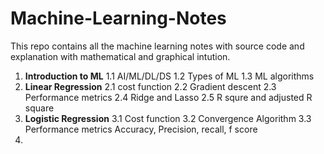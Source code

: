 # Machine-Learning-Notes
This repo contains all the machine learning notes with source code and explanation with mathematical and graphical intution.

1. **Introduction to ML**
    1.1 AI/ML/DL/DS
    1.2 Types of ML
    1.3 ML algorithms
2. **Linear Regression**
    2.1 cost function
    2.2 Gradient descent
    2.3 Performance metrics
    2.4 Ridge and Lasso
    2.5 R squre and adjusted R square
4. **Logistic Regression**
    3.1 Cost function
    3.2 Convergence Algorithm
    3.3 Performance metrics
    Accuracy, Precision, recall, f score
5. 
